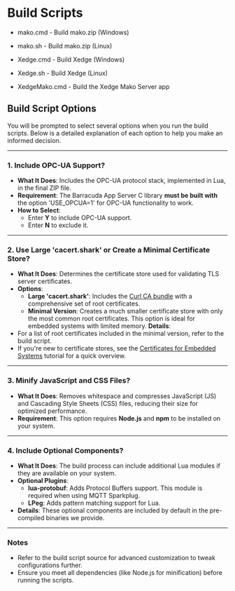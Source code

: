# Build Scripts


- mako.cmd - Build mako.zip (Windows)
- mako.sh - Build mako.zip (Linux)

- Xedge.cmd - Build Xedge (Windows)
- Xedge.sh - Build Xedge (Linux)
- XedgeMako.cmd - Build the Xedge Mako Server app


## Build Script Options

You will be prompted to select several options when you run the build scripts. Below is a detailed explanation of each option to help you make an informed decision.

---

### 1. **Include OPC-UA Support?**

- **What It Does**: Includes the OPC-UA protocol stack, implemented in Lua, in the final ZIP file.
- **Requirement**: The Barracuda App Server C library **must be built with** the option 'USE_OPCUA=1' for OPC-UA functionality to work.
- **How to Select**:
  - Enter **Y** to include OPC-UA support.
  - Enter **N** to exclude it.

---

### 2. **Use Large 'cacert.shark' or Create a Minimal Certificate Store?**

- **What It Does**: Determines the certificate store used for validating TLS server certificates.
- **Options**:
  - **Large 'cacert.shark'**: Includes the [Curl CA bundle](https://curl.se/docs/sslcerts.html) with a comprehensive set of root certificates.
  - **Minimal Version**: Creates a much smaller certificate store with only the most common root certificates. This option is ideal for embedded systems with limited memory.
 **Details**:
 - For a list of root certificates included in the minimal version, refer to the build script.
 - If you're new to certificate stores, see the [Certificates for Embedded Systems](https://realtimelogic.com/articles/Certificate-Management-for-Embedded-Systems) tutorial for a quick overview.

---

### 3. **Minify JavaScript and CSS Files?**

- **What It Does**: Removes whitespace and compresses JavaScript (JS) and Cascading Style Sheets (CSS) files, reducing their size for optimized performance.
- **Requirement**: This option requires **Node.js** and **npm** to be installed on your system.

---

### 4. **Include Optional Components?**

- **What It Does**: The build process can include additional Lua modules if they are available on your system.
- **Optional Plugins**:
  - **lua-protobuf**: Adds Protocol Buffers support. This module is required when using MQTT Sparkplug.
  - **LPeg**: Adds pattern matching support for Lua.
- **Details**: These optional components are included by default in the pre-compiled binaries we provide.

---

### Notes
- Refer to the build script source for advanced customization to tweak configurations further.
- Ensure you meet all dependencies (like Node.js for minification) before running the scripts.
